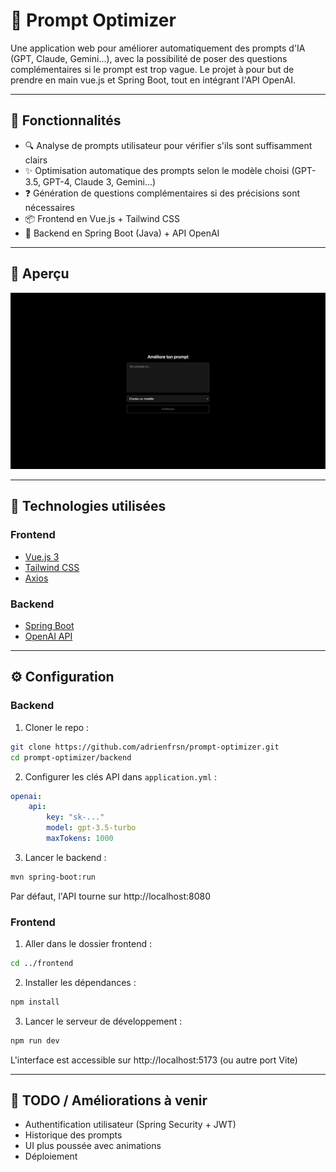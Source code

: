 # 🧠 Prompt Optimizer

Une application web pour améliorer automatiquement des prompts d'IA (GPT, Claude, Gemini…), avec la possibilité de poser des questions complémentaires si le prompt est trop vague. Le projet à pour but de prendre en main vue.js et Spring Boot, tout en intégrant l'API OpenAI.

---

## 🚀 Fonctionnalités

- 🔍 Analyse de prompts utilisateur pour vérifier s'ils sont suffisamment clairs
- ✨ Optimisation automatique des prompts selon le modèle choisi (GPT-3.5, GPT-4, Claude 3, Gemini…)
- ❓ Génération de questions complémentaires si des précisions sont nécessaires
- 📦 Frontend en Vue.js + Tailwind CSS
- 🧩 Backend en Spring Boot (Java) + API OpenAI

---

## 📸 Aperçu

![screenshot](./screenshot.png)

---

## 🧰 Technologies utilisées

### Frontend
- [Vue.js 3](https://vuejs.org/)
- [Tailwind CSS](https://tailwindcss.com/)
- [Axios](https://axios-http.com/)

### Backend
- [Spring Boot](https://spring.io/projects/spring-boot)
- [OpenAI API](https://platform.openai.com/docs)

---

## ⚙️ Configuration

### Backend

1. Cloner le repo :

```bash
git clone https://github.com/adrienfrsn/prompt-optimizer.git
cd prompt-optimizer/backend
```

2. Configurer les clés API dans `application.yml` :

```yaml
openai:
    api:
        key: "sk-..."
        model: gpt-3.5-turbo
        maxTokens: 1000
```

3. Lancer le backend :

```bash
mvn spring-boot:run
```

Par défaut, l'API tourne sur http://localhost:8080

### Frontend

1. Aller dans le dossier frontend :

```bash
cd ../frontend
```

2. Installer les dépendances :

```bash
npm install
```

3. Lancer le serveur de développement :

```bash
npm run dev
```

L'interface est accessible sur http://localhost:5173 (ou autre port Vite)

---

## 📄 TODO / Améliorations à venir

- Authentification utilisateur (Spring Security + JWT)
- Historique des prompts
- UI plus poussée avec animations
- Déploiement
